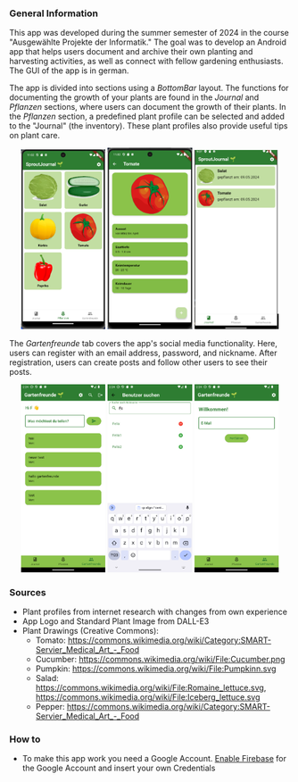 ### General Information

This app was developed during the summer semester of 2024 in the course "Ausgewählte Projekte der Informatik." The goal was to develop an Android app that helps users document and archive their own planting and harvesting activities, as well as connect with fellow gardening enthusiasts. The GUI of the app is in german.

The app is divided into sections using a _BottomBar_ layout. The functions for documenting the growth of your plants are found in the _Journal_ and _Pflanzen_ sections, where users can document the growth of their plants. In the _Pflanzen_ section, a predefined plant profile can be selected and added to the "Journal" (the inventory). These plant profiles also provide useful tips on plant care.

<p align="center">
  <img src="snapshots/snapshot_5.png" alt="snapshot_1" width="30%">
  <img src="snapshots/snapshot_6.png" alt="snapshot_2" width="30%">
  <img src="snapshots/snapshot_7.png" alt="snapshot_3" width="30%">
</p>

The _Gartenfreunde_ tab covers the app's social media functionality. Here, users can register with an email address, password, and nickname. After registration, users can create posts and follow other users to see their posts.

<p align="center">
  <img src="snapshots/snapshot_15.png" alt="snapshot_1" width="30%">
  <img src="snapshots/snapshot_16.png" alt="snapshot_2" width="30%">
  <img src="snapshots/snapshot_17.png" alt="snapshot_3" width="30%">
</p>

### Sources

- Plant profiles from internet research with changes from own experience
- App Logo and Standard Plant Image from DALL-E3
- Plant Drawings (Creative Commons):
    - Tomato: https://commons.wikimedia.org/wiki/Category:SMART-Servier_Medical_Art_-_Food
    - Cucumber: https://commons.wikimedia.org/wiki/File:Cucumber.png
    - Pumpkin: https://commons.wikimedia.org/wiki/File:Pumpkinn.svg
    - Salad: https://commons.wikimedia.org/wiki/File:Romaine_lettuce.svg, https://commons.wikimedia.org/wiki/File:Iceberg_lettuce.svg
    - Pepper: https://commons.wikimedia.org/wiki/Category:SMART-Servier_Medical_Art_-_Food

### How to

- To make this app work you need a Google Account.  [Enable Firebase](!https://firebase.google.com/docs/flutter/setup) for the Google Account and insert your own Credentials 
